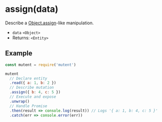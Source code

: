 # assign(data)

Describe a [Object.assign](https://developer.mozilla.org/en-US/docs/Web/JavaScript/Reference/Global_Objects/Object/assign)-like manipulation.

- `data` `<Object>`
- Returns: `<Entity>`

## Example

```javascript
const mutent = require('mutent')

mutent
  // Declare entity
  .read({ a: 1, b: 2 })
  // Describe mutation
  .assign({ b: 4, c: 5 })
  // Execute and expose
  .unwrap()
  // Handle Promise
  .then(result => console.log(result)) // Logs '{ a: 1, b: 4, c: 5 }'
  .catch(err => console.error(err))
```

